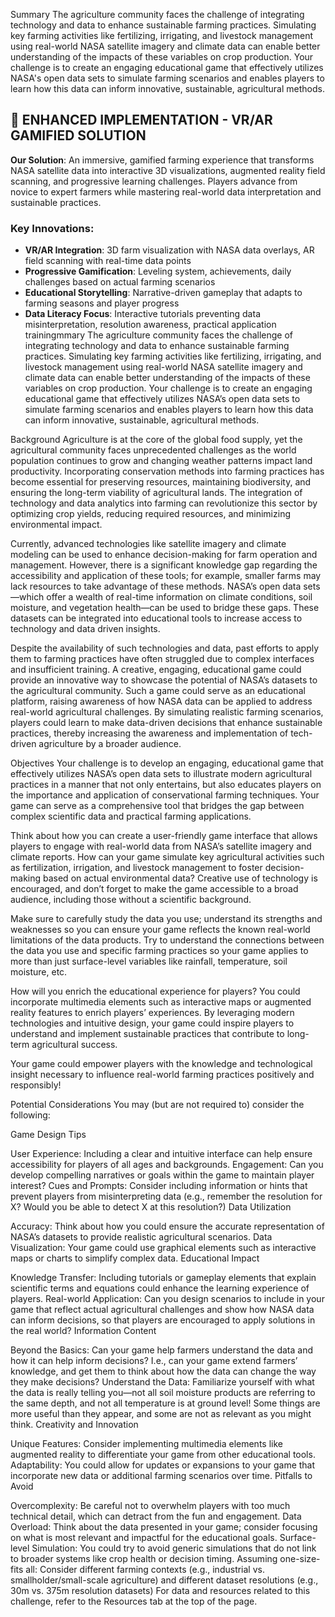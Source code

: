 Summary
The agriculture community faces the challenge of integrating technology and data to enhance sustainable farming practices. Simulating key farming activities like fertilizing, irrigating, and livestock management using real-world NASA satellite imagery and climate data can enable better understanding of the impacts of these variables on crop production. Your challenge is to create an engaging educational game that effectively utilizes NASA's open data sets to simulate farming scenarios and enables players to learn how this data can inform innovative, sustainable, agricultural methods.

## 🚀 ENHANCED IMPLEMENTATION - VR/AR GAMIFIED SOLUTION

**Our Solution**: An immersive, gamified farming experience that transforms NASA satellite data into interactive 3D visualizations, augmented reality field scanning, and progressive learning challenges. Players advance from novice to expert farmers while mastering real-world data interpretation and sustainable practices.

### Key Innovations:
- **VR/AR Integration**: 3D farm visualization with NASA data overlays, AR field scanning with real-time data points
- **Progressive Gamification**: Leveling system, achievements, daily challenges based on actual farming scenarios  
- **Educational Storytelling**: Narrative-driven gameplay that adapts to farming seasons and player progress
- **Data Literacy Focus**: Interactive tutorials preventing data misinterpretation, resolution awareness, practical application trainingmmary
The agriculture community faces the challenge of integrating technology and data to enhance sustainable farming practices. Simulating key farming activities like fertilizing, irrigating, and livestock management using real-world NASA satellite imagery and climate data can enable better understanding of the impacts of these variables on crop production. Your challenge is to create an engaging educational game that effectively utilizes NASA’s open data sets to simulate farming scenarios and enables players to learn how this data can inform innovative, sustainable, agricultural methods.

Background
Agriculture is at the core of the global food supply, yet the agricultural community faces unprecedented challenges as the world population continues to grow and changing weather patterns impact land productivity. Incorporating conservation methods into farming practices has become essential for preserving resources, maintaining biodiversity, and ensuring the long-term viability of agricultural lands. The integration of technology and data analytics into farming can revolutionize this sector by optimizing crop yields, reducing required resources, and minimizing environmental impact.

Currently, advanced technologies like satellite imagery and climate modeling can be used to enhance decision-making for farm operation and management. However, there is a significant knowledge gap regarding the accessibility and application of these tools; for example, smaller farms may lack resources to take advantage of these methods. NASA’s open data sets—which offer a wealth of real-time information on climate conditions, soil moisture, and vegetation health—can be used to bridge these gaps. These datasets can be integrated into educational tools to increase access to technology and data driven insights.

Despite the availability of such technologies and data, past efforts to apply them to farming practices have often struggled due to complex interfaces and insufficient training. A creative, engaging, educational game could provide an innovative way to showcase the potential of NASA’s datasets to the agricultural community. Such a game could serve as an educational platform, raising awareness of how NASA data can be applied to address real-world agricultural challenges. By simulating realistic farming scenarios, players could learn to make data-driven decisions that enhance sustainable practices, thereby increasing the awareness and implementation of tech-driven agriculture by a broader audience.

Objectives
Your challenge is to develop an engaging, educational game that effectively utilizes NASA’s open data sets to illustrate modern agricultural practices in a manner that not only entertains, but also educates players on the importance and application of conservational farming techniques. Your game can serve as a comprehensive tool that bridges the gap between complex scientific data and practical farming applications.

Think about how you can create a user-friendly game interface that allows players to engage with real-world data from NASA’s satellite imagery and climate reports. How can your game simulate key agricultural activities such as fertilization, irrigation, and livestock management to foster decision-making based on actual environmental data? Creative use of technology is encouraged, and don’t forget to make the game accessible to a broad audience, including those without a scientific background.

Make sure to carefully study the data you use; understand its strengths and weaknesses so you can ensure your game reflects the known real-world limitations of the data products. Try to understand the connections between the data you use and specific farming practices so your game applies to more than just surface-level variables like rainfall, temperature, soil moisture, etc.

How will you enrich the educational experience for players? You could incorporate multimedia elements such as interactive maps or augmented reality features to enrich players’ experiences. By leveraging modern technologies and intuitive design, your game could inspire players to understand and implement sustainable practices that contribute to long-term agricultural success.

Your game could empower players with the knowledge and technological insight necessary to influence real-world farming practices positively and responsibly!

Potential Considerations
You may (but are not required to) consider the following:

Game Design Tips

User Experience: Including a clear and intuitive interface can help ensure accessibility for players of all ages and backgrounds.
Engagement: Can you develop compelling narratives or goals within the game to maintain player interest?
Cues and Prompts: Consider including information or hints that prevent players from misinterpreting data (e.g., remember the resolution for X? Would you be able to detect X at this resolution?)
Data Utilization

Accuracy: Think about how you could ensure the accurate representation of NASA’s datasets to provide realistic agricultural scenarios.
Data Visualization: Your game could use graphical elements such as interactive maps or charts to simplify complex data.
Educational Impact

Knowledge Transfer: Including tutorials or gameplay elements that explain scientific terms and equations could enhance the learning experience of players.
Real-world Application: Can you design scenarios to include in your game that reflect actual agricultural challenges and show how NASA data can inform decisions, so that players are encouraged to apply solutions in the real world?
Information Content

Beyond the Basics: Can your game help farmers understand the data and how it can help inform decisions? I.e., can your game extend farmers’ knowledge, and get them to think about how the data can change the way they make decisions?
Understand the Data: Familiarize yourself with what the data is really telling you—not all soil moisture products are referring to the same depth, and not all temperature is at ground level! Some things are more useful than they appear, and some are not as relevant as you might think.
Creativity and Innovation

Unique Features: Consider implementing multimedia elements like augmented reality to differentiate your game from other educational tools.
Adaptability: You could allow for updates or expansions to your game that incorporate new data or additional farming scenarios over time.
Pitfalls to Avoid

Overcomplexity: Be careful not to overwhelm players with too much technical detail, which can detract from the fun and engagement.
Data Overload: Think about the data presented in your game; consider focusing on what is most relevant and impactful for the educational goals.
Surface-level Simulation: You could try to avoid generic simulations that do not link to broader systems like crop health or decision timing.
Assuming one-size-fits all: Consider different farming contexts (e.g., industrial vs. smallholder/small-scale agriculture) and different dataset resolutions (e.g., 30m vs. 375m resolution datasets)
For data and resources related to this challenge, refer to the Resources tab at the top of the page.
